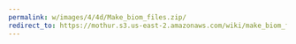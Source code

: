 ```yaml
---
permalink: w/images/4/4d/Make_biom_files.zip/
redirect_to: https://mothur.s3.us-east-2.amazonaws.com/wiki/make_biom_files.zip
---
```


